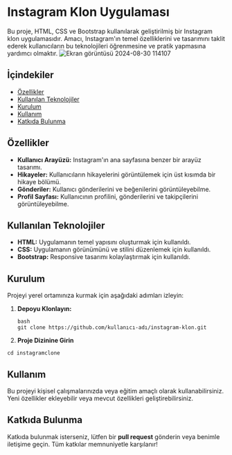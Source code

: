 # Instagram Klon Uygulaması

Bu proje, HTML, CSS ve Bootstrap kullanılarak geliştirilmiş bir Instagram klon uygulamasıdır. Amacı, Instagram'ın temel özelliklerini ve tasarımını taklit ederek kullanıcıların bu teknolojileri öğrenmesine ve pratik yapmasına yardımcı olmaktır.
![Ekran görüntüsü 2024-08-30 114107](https://github.com/user-attachments/assets/ca037a21-ac8f-4cfa-8723-b4a7f180b765)


## İçindekiler

- [Özellikler](#özellikler)
- [Kullanılan Teknolojiler](#kullanılan-teknolojiler)
- [Kurulum](#kurulum)
- [Kullanım](#kullanım)
- [Katkıda Bulunma](#katkıda-bulunma)
## Özellikler

- **Kullanıcı Arayüzü:** Instagram'ın ana sayfasına benzer bir arayüz tasarımı.
- **Hikayeler:** Kullanıcıların hikayelerini görüntülemek için üst kısımda bir hikaye bölümü.
- **Gönderiler:** Kullanıcı gönderilerini ve beğenilerini görüntüleyebilme.
- **Profil Sayfası:** Kullanıcının profilini, gönderilerini ve takipçilerini görüntüleyebilme.

## Kullanılan Teknolojiler

- **HTML:** Uygulamanın temel yapısını oluşturmak için kullanıldı.
- **CSS:** Uygulamanın görünümünü ve stilini düzenlemek için kullanıldı.
- **Bootstrap:** Responsive tasarımı kolaylaştırmak için kullanıldı.

## Kurulum

Projeyi yerel ortamınıza kurmak için aşağıdaki adımları izleyin:

1. **Depoyu Klonlayın:**
    ```
   bash
   git clone https://github.com/kullanıcı-adı/instagram-klon.git
   ```
2. **Proje Dizinine Girin**
```
cd instagramclone
```
## Kullanım
Bu projeyi kişisel çalışmalarınızda veya eğitim amaçlı olarak kullanabilirsiniz. Yeni özellikler ekleyebilir veya mevcut özellikleri geliştirebilirsiniz.


## Katkıda Bulunma
Katkıda bulunmak isterseniz, lütfen bir **pull request** gönderin veya benimle iletişime geçin. Tüm katkılar memnuniyetle karşılanır!
